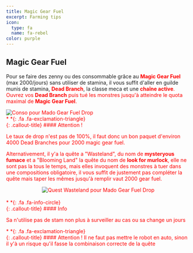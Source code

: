 ```yaml
---
title: Magic Gear Fuel
excerpt: Farming tips
icon:
  type: fa
  name: fa-rebel
color: purple
---
```


## Magic Gear Fuel

<p>Pour se faire des zenny ou des consommable grâce au <font color="red"><b>Magic Gear Fuel</b></font> (max 2000/jours) sans utiliser de stamina, il vous suffit d'aller en guilde munis de stamina, <font color="red"><b>Dead Branch</b></font>, la classe meca et une <font color="red"><b>chaîne active</b>. Ouvrez vos <font color="red"><b>Dead Branch</b></font> puis tué les monstres jusqu'à atteindre le quota maximal de <font color="red"><b>Magic Gear Fuel</b></font>.</p>

<img src="../../../../assets/images/tips/mado_gear_fuel/compo.png" style="max-width: 100%; height: auto;" alt="Conso pour Mado Gear Fuel Drop" />

<div class="callout-block callout-danger"><div class="icon-holder">*&nbsp;*{: .fa .fa-exclamation-triangle}
</div><div class="content">
{: .callout-title}
#### Attention !

Le taux de drop n'est pas de 100%, il faut donc un bon paquet d'environ 4000 Dead Branches pour 2000 magic gear fuel.

</div></div>

<p>Alternativement, il y'a la quête a "Wasteland", du nom de <font color="red"><b>mysteryous fumace</b></font> et a "Blooming Land" la quête du nom de <font color="red"><b>look for murlock</b></font>, elle ne sont pas la tous le temps, mais elles invoquent des monstres à tuer dans une compositions obligatoire, il vous suffit de justement pas compléter la quête mais taper les mêmes jusqu'à remplir vaut 2000 gear fuel.</p>

<center><img src="../../../../assets/images/tips/mado_gear_fuel/wasteland_quest_magic_gear.gif" style="max-width: 100%; height: auto;" alt="Quest Wasteland pour Mado Gear Fuel Drop" /></center><br>

<div class="callout-block callout-info"><div class="icon-holder">*&nbsp;*{: .fa .fa-info-circle}
</div><div class="content">
{: .callout-title}
#### Info

Sa n'utilise pas de stam non plus à surveiller au cas ou sa change un jours

</div></div>

<div class="callout-block callout-danger"><div class="icon-holder">*&nbsp;*{: .fa .fa-exclamation-triangle}
</div><div class="content">
{: .callout-title}
#### Attention !
Il ne faut pas mettre le robot en auto, sinon il y'à un risque qu'il fasse la combinaison correcte de la quête
</div></div>
